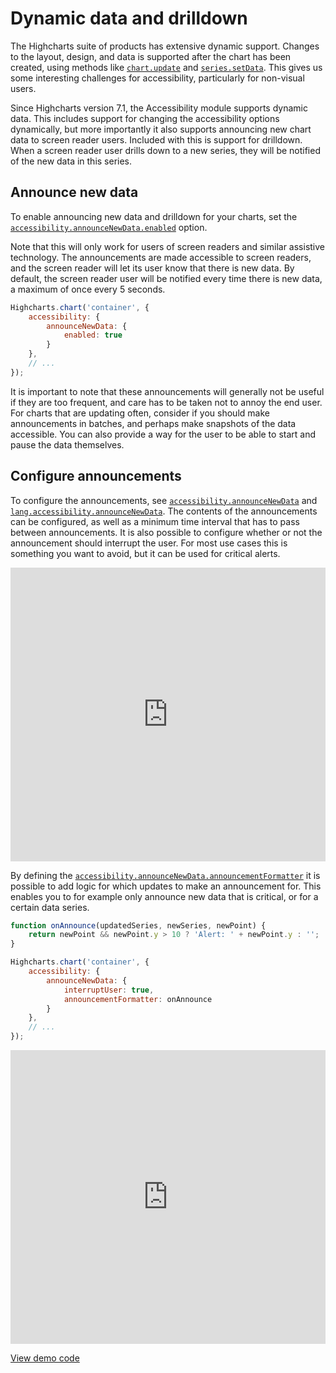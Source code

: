Dynamic data and drilldown
===

The Highcharts suite of products has extensive dynamic support. Changes to the layout, design, and data is supported after the chart has been created, using methods like [`chart.update`](https://api.highcharts.com/class-reference/Highcharts.Chart#update) and [`series.setData`](https://api.highcharts.com/class-reference/Highcharts.Series#setData). This gives us some interesting challenges for accessibility, particularly for non-visual users.

Since Highcharts version 7.1, the Accessibility module supports dynamic data. This includes support for changing the accessibility options dynamically, but more importantly it also supports announcing new chart data to screen reader users. Included with this is support for drilldown. When a screen reader user drills down to a new series, they will be notified of the new data in this series.

Announce new data
-----------------
To enable announcing new data and drilldown for your charts, set the [`accessibility.announceNewData.enabled`](https://api.highcharts.com/highcharts/accessibility.announceNewData.enabled) option.

Note that this will only work for users of screen readers and similar assistive technology. The announcements are made accessible to screen readers, and the screen reader will let its user know that there is new data. By default, the screen reader user will be notified every time there is new data, a maximum of once every 5 seconds.

```js
Highcharts.chart('container', {
    accessibility: {
        announceNewData: {
            enabled: true
        }
    },
    // ...
});
```

It is important to note that these announcements will generally not be useful if they are too frequent, and care has to be taken not to annoy the end user. For charts that are updating often, consider if you should make announcements in batches, and perhaps make snapshots of the data accessible. You can also provide a way for the user to be able to start and pause the data themselves.

Configure announcements
-----------------------
To configure the announcements, see [`accessibility.announceNewData`](https://api.highcharts.com/highcharts/accessibility.announceNewData) and [`lang.accessibility.announceNewData`](https://api.highcharts.com/highcharts/lang.accessibility.announceNewData). The contents of the announcements can be configured, as well as a minimum time interval that has to pass between announcements. It is also possible to configure whether or not the announcement should interrupt the user. For most use cases this is something you want to avoid, but it can be used for critical alerts.

<iframe style="width: 100%; height: 470px; border: none;" src=https://www.highcharts.com/samples/embed/highcharts/accessibility/accessible-dynamic allow="fullscreen"></iframe>

By defining the [`accessibility.announceNewData.announcementFormatter`](https://api.highcharts.com/highcharts/accessibility.announceNewData.announcementFormatter) it is possible to add logic for which updates to make an announcement for. This enables you to for example only announce new data that is critical, or for a certain data series.

```js
function onAnnounce(updatedSeries, newSeries, newPoint) {
    return newPoint && newPoint.y > 10 ? 'Alert: ' + newPoint.y : '';
}

Highcharts.chart('container', {
    accessibility: {
        announceNewData: {
            interruptUser: true,
            announcementFormatter: onAnnounce
        }
    },
    // ...
});
```

<iframe style="width: 100%; height: 470px; border: none;" src=https://www.highcharts.com/samples/embed/highcharts/accessibility/custom-dynamic allow="fullscreen"></iframe>

[View demo code](https://jsfiddle.net/gh/get/library/pure/highcharts/highcharts/tree/master/samples/highcharts/accessibility/custom-dynamic)